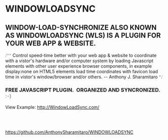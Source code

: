 # WINDOWLOADSYNC
<h2>WINDOW-LOAD-SYNCHRONIZE ALSO KNOWN AS WINDOWLOADSYNC (WLS) IS A PLUGIN FOR YOUR WEB APP & WEBSITE.</h2>

<quote>
  <p><span style="color:#a0a0a0 !important;">/**</span> Control speed-time better with your web app & website to coordinate with a vistor's hardware and/or computer system by loading Javascript elements with other user experience browser components, in example display:none on HTML5 elements load time coordinates with favicon load time in vistor's window/browser and/or others. -- Anthony J. Sharamitaro <span style="color:#a0a0a0 !important;">*/</span></p>
</quote>

<h3 class="text__custom">FREE JAVASCRIPT PLUGIN.&nbsp; ORGANIZED AND SYNCRONIZED. <span style="color:#a0a0a0 !important;">:-)</span></h3>

<p>View Example:  <a href="http://WindowLoadSync.com/" title="WindowLoadSync" target="_blank">http://WindowLoadSync.com/</a></p>

<br /><br />

<p class="text__custom">
  <a href="https://github.com/AnthonySharamitaro/WINDOWLOADSYNC" title="GitHub &middot; AnthonySharamitaro &middot; WINDOWLOADSYNC" target="_blank">https://github.com/AnthonySharamitaro/WINDOWLOADSYNC</a>
</p>

<br /><br />
